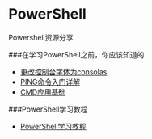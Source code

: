 # PowerShell
Powershell资源分享

###在学习PowerShell之前，你应该知道的

* [更改控制台字体为consolas](http://jingyan.baidu.com/article/3a2f7c2e61ec5d26afd611c8.html)
* [PING命令入门详解](http://www.linkwan.com/gb/tech/htm/928.htm)
* [CMD应用基础](http://www.lellansin.com/cmd%E5%BA%94%E7%94%A8%E5%9F%BA%E7%A1%80-%E6%89%AB%E7%9B%B2%E6%95%99%E7%A8%8B.html)

###PowerShell学习教程
* [PowerShell学习教程](http://www.pstips.net/powershell-online-tutorials/#Powershell数组和哈希表)
